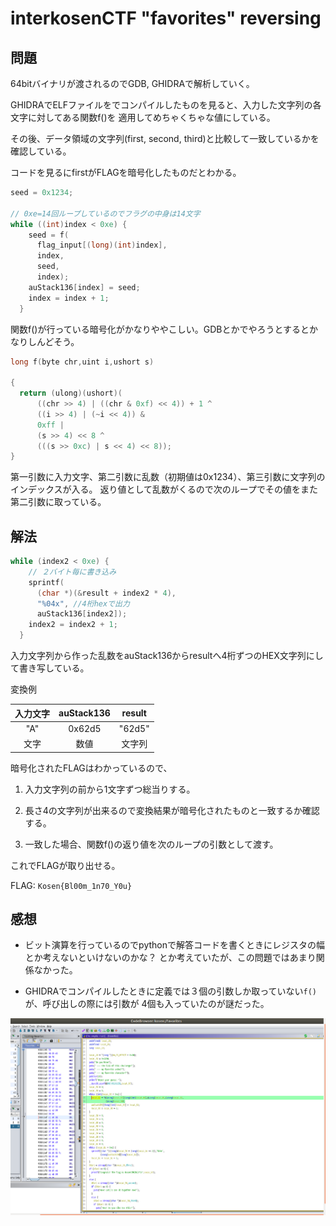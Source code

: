 # interkosenCTF "favorites" reversing

## 問題

64bitバイナリが渡されるのでGDB, GHIDRAで解析していく。

GHIDRAでELFファイルをでコンパイルしたものを見ると、入力した文字列の各文字に対してある関数f()を
適用してめちゃくちゃな値にしている。

その後、データ領域の文字列(first, second, third)と比較して一致しているかを確認している。

コードを見るにfirstがFLAGを暗号化したものだとわかる。

```c
seed = 0x1234;

// 0xe=14回ループしているのでフラグの中身は14文字
while ((int)index < 0xe) {
    seed = f(
      flag_input[(long)(int)index],
      index,
      seed,
      index);
    auStack136[index] = seed;
    index = index + 1;
  }
```

関数f()が行っている暗号化がかなりややこしい。GDBとかでやろうとするとかなりしんどそう。

```c
long f(byte chr,uint i,ushort s)

{
  return (ulong)(ushort)(
      ((chr >> 4) | ((chr & 0xf) << 4)) + 1 ^
      ((i >> 4) | (~i << 4)) &
      0xff |
      (s >> 4) << 8 ^
      (((s >> 0xc) | s << 4) << 8));
}
```

第一引数に入力文字、第二引数に乱数（初期値は0x1234）、第三引数に文字列のインデックスが入る。
返り値として乱数がくるので次のループでその値をまた第二引数に取っている。

## 解法

```c
while (index2 < 0xe) {
    // ２バイト毎に書き込み
    sprintf(
      (char *)(&result + index2 * 4),
      "%04x", //4桁hexで出力
      auStack136[index2]);
    index2 = index2 + 1;
  }
```

入力文字列から作った乱数をauStack136からresultへ4桁ずつのHEX文字列にして書き写している。

変換例

|入力文字|auStack136|result|
|:-----:|:-------:|:----:|
|"A"|0x62d5|"62d5"|
|文字|数値|文字列|

暗号化されたFLAGはわかっているので、

1. 入力文字列の前から1文字ずつ総当りする。

1. 長さ4の文字列が出来るので変換結果が暗号化されたものと一致するか確認する。

1. 一致した場合、関数f()の返り値を次のループの引数として渡す。

これでFLAGが取り出せる。

FLAG: `Kosen{Bl00m_1n70_Y0u}`

## 感想
* ビット演算を行っているのでpythonで解答コードを書くときにレジスタの幅とか考えないといけないのかな？
とか考えていたが、この問題ではあまり関係なかった。

* GHIDRAでコンパイルしたときに定義では３個の引数しか取っていない`f()`が、呼び出しの際には引数が
4個も入っていたのが謎だった。

![image](https://github.com/wani-hackase/wani-writeup/blob/master/2019/08-kosen/rev-favorites/Screenshot%20from%202019-09-03%2002-10-12.png)
